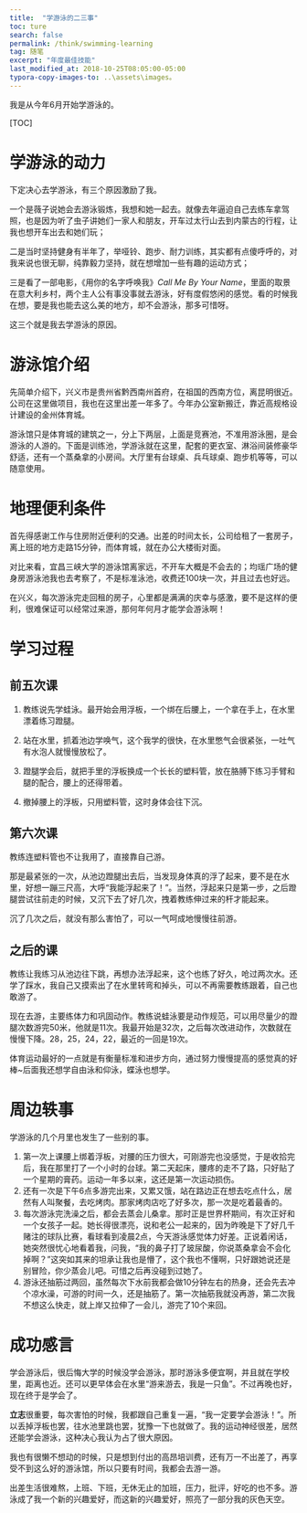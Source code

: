 ```yaml
---
title:  "学游泳的二三事"
toc: ture
search: false
permalink: /think/swimming-learning
tag: 随笔
excerpt: "年度最佳技能"
last_modified_at: 2018-10-25T08:05:00-05:00
typora-copy-images-to: ..\assets\images。
---
```


我是从今年6月开始学游泳的。

[TOC]

# 学游泳的动力

下定决心去学游泳，有三个原因激励了我。

一个是薇子说她会去游泳锻炼，我想和她一起去。就像去年逼迫自己去练车拿驾照，也是因为听了虫子讲她们一家人和朋友，开车过太行山去到内蒙古的行程，让我也想开车出去和她们玩；

二是当时坚持健身有半年了，举哑铃、跑步、耐力训练，其实都有点傻呼呼的，对我来说也很无聊，纯靠毅力坚持，就在想增加一些有趣的运动方式；

三是看了一部电影，《用你的名字呼唤我》*Call Me By Your Name*，里面的取景在意大利乡村，两个主人公有事没事就去游泳，好有度假悠闲的感觉。看的时候我在想，要是我也能去这么美的地方，却不会游泳，那多可惜呀。

这三个就是我去学游泳的原因。

# 游泳馆介绍

先简单介绍下，兴义市是贵州省黔西南州首府，在祖国的西南方位，离昆明很近。公司在这里做项目，我也在这里出差一年多了。今年办公室新搬迁，靠近高规格设计建设的金州体育城。

游泳馆只是体育城的建筑之一，分上下两层，上面是竞赛池，不准用游泳圈，是会游泳的人游的。下面是训练池，学游泳就在这里，配套的更衣室、淋浴间装修豪华舒适，还有一个蒸桑拿的小房间。大厅里有台球桌、兵乓球桌、跑步机等等，可以随意使用。

# 地理便利条件

首先得感谢工作与住房附近便利的交通。出差的时间太长，公司给租了一套房子，离上班的地方走路15分钟，而体育城，就在办公大楼街对面。

对比来看，宜昌三峡大学的游泳馆离家远，不开车大概是不会去的；均瑶广场的健身房游泳池我也去考察了，不是标准泳池，收费还100块一次，并且过去也好远。

在兴义，每次游泳完走回租的房子，心里都是满满的庆幸与感激，要不是这样的便利，很难保证可以经常过来游，那何年何月才能学会游泳啊！

# 学习过程

## 前五次课

1. 教练说先学蛙泳。最开始会用浮板，一个绑在后腰上，一个拿在手上，在水里漂着练习蹬腿。

2. 站在水里，抓着池边学唤气，这个我学的很快，在水里憋气会很紧张，一吐气有水泡人就慢慢放松了。

3. 蹬腿学会后，就把手里的浮板换成一个长长的塑料管，放在胳膊下练习手臂和腿的配合，腰上的还得带着。

4. 撤掉腰上的浮板，只用塑料管，这时身体会往下沉。

   

## 第六次课

教练连塑料管也不让我用了，直接靠自己游。

那是最紧张的一次，从池边蹬腿出去后，当发现身体真的浮了起来，要不是在水里，好想一蹦三尺高，大呼“我能浮起来了！”。当然，浮起来只是第一步，之后蹬腿尝试往前走的时候，又沉下去了好几次，拽着教练伸过来的杆才能起来。

沉了几次之后，就没有那么害怕了，可以一气呵成地慢慢往前游。

## 之后的课

教练让我练习从池边往下跳，再想办法浮起来，这个也练了好久，呛过两次水。还学了踩水，我自己又摸索出了在水里转弯和掉头，可以不再需要教练跟着，自己也敢游了。

现在去游，主要练体力和巩固动作。教练说蛙泳要是动作规范，可以用尽量少的蹬腿次数游完50米，他就是11次。我最开始是32次，之后每次改进动作，次数就在慢慢下降。28，25，24，22，最近的一回是19次。

体育运动最好的一点就是有衡量标准和进步方向，通过努力慢慢提高的感觉真的好棒~后面我还想学自由泳和仰泳，蝶泳也想学。

# 周边轶事

学游泳的几个月里也发生了一些别的事。

1. 第一次上课腰上绑着浮板，对腰的压力很大，可刚游完也没感觉，于是收拾完后，我在那里打了一个小时的台球。第二天起床，腰疼的走不了路，只好贴了一个星期的膏药。运动一年多以来，这还是第一次运动损伤。
2. 还有一次是下午6点多游完出来，又累又饿，站在路边正在想去吃点什么，居然有人叫聚餐，去吃烤肉。那家烤肉店吃了好多次，那一次是吃着最香的。
3. 每次游泳完洗澡之后，都会去蒸会儿桑拿。那时正是世界杯期间，有次正好和一个女孩子一起。她长得很漂亮，说和老公一起来的，因为昨晚是下了好几千赌注的球队比赛，看球看到凌晨2点，今天游泳感觉体力好差。正说着闲话，她突然很忧心地看着我，问我，“我的鼻子打了玻尿酸，你说蒸桑拿会不会化掉啊？”这突如其来的坦承让我也是懵了，这个我也不懂啊，只好跟她说还是别冒险，你少蒸会儿吧。可惜之后再没碰到过她了。
4. 游泳还抽筋过两回，虽然每次下水前我都会做10分钟左右的热身，还会先去冲个凉水澡，可游的时间一久，还是抽筋了。第一次抽筋我就没再游，第二次我不想这么快走，就上岸又拉伸了一会儿，游完了10个来回。

# 成功感言

学会游泳后，很后悔大学的时候没学会游泳，那时游泳多便宜啊，并且就在学校里，距离也近。还可以更早体会在水里“游来游去，我是一只鱼”。不过再晚也好，现在终于是学会了。

**立志**很重要，每次害怕的时候，我都跟自己重复一遍，“我一定要学会游泳！”。所以丢掉浮板也罢，往水池里跳也罢，犹豫一下也就做了。我的运动神经很差，居然还能学会游泳，这种决心我认为占了很大原因。

我也有很懒不想动的时候，只是想到付出的高昂培训费，还有万一不出差了，再享受不到这么好的游泳馆，所以只要有时间，我都会去游一游。

出差生活很难熬，上班、下班，无休无止的加班，压力，批评，好吃的也不多。游泳成了我一个新的兴趣爱好，而这新的兴趣爱好，照亮了一部分我的灰色天空。



